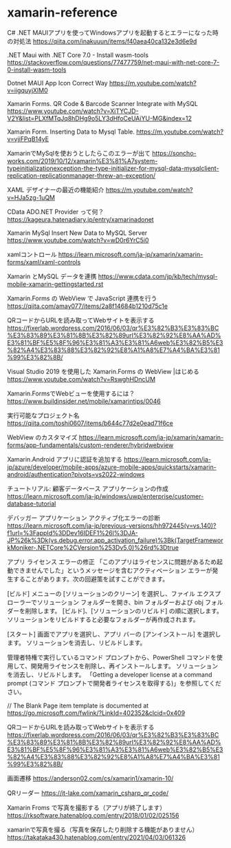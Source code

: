 # xamarin-reference
C# .NET MAUIアプリを使ってWindowsアプリを起動するとエラーになった時の対処法
https://qiita.com/inakuuun/items/f40aea40ca132e3d6e9d

.NET Maui with .NET Core 7.0 - Install wasm-tools
https://stackoverflow.com/questions/77477759/net-maui-with-net-core-7-0-install-wasm-tools

Dotnet MAUI App Icon Correct Way
https://m.youtube.com/watch?v=iigquyjXlM0

Xamarin Forms. QR Code & Barcode Scanner Integrate with MySQL https://www.youtube.com/watch?v=XiTYCJD-V2Y&list=PLXfMTqJq8hDHg9o5LY3dHfoCeUAiYU-MG&index=12

Xamarin Form. Inserting Data to Mysql Table. https://m.youtube.com/watch?v=vjiFPqB14yE

XamarinでMySqlを使おうとしたらこのエラーが出て
https://soncho-works.com/2019/10/12/xamarin%E3%81%A7system-typeinitializationexception-the-type-initializer-for-mysql-data-mysqlclient-replication-replicationmanager-threw-an-exception/

XAML デザイナーの最近の機能紹介
https://m.youtube.com/watch?v=HJa5zg-1uQM

CData ADO.NET Provider って何？
https://kageura.hatenadiary.jp/entry/xamarinadonet

Xamarin MySql Insert New Data to MySQL Server
https://www.youtube.com/watch?v=wD0r6YrC5i0

xamlコントロール
https://learn.microsoft.com/ja-jp/xamarin/xamarin-forms/xaml/xaml-controls

Xamarin とMySQL データを連携
https://www.cdata.com/jp/kb/tech/mysql-mobile-xamarin-gettingstarted.rst

Xamarin.Forms の WebView で JavaScript 連携を行う
https://qiita.com/amay077/items/2a8f14684b1210d75c1e

QRコードからURLを読み取ってWebサイトを表示する
https://fixerlab.wordpress.com/2016/06/03/qr%E3%82%B3%E3%83%BC%E3%83%89%E3%81%8B%E3%82%89url%E3%82%92%E8%AA%AD%E3%81%BF%E5%8F%96%E3%81%A3%E3%81%A6web%E3%82%B5%E3%82%A4%E3%83%88%E3%82%92%E8%A1%A8%E7%A4%BA%E3%81%99%E3%82%8B/

Visual Studio 2019 を使用した Xamarin.Forms の WebView |はじめる
https://www.youtube.com/watch?v=RswghHDncUM

Xamarin.FormsでWebビューを使用するには？
https://www.buildinsider.net/mobile/xamarintips/0046

実行可能なプロジェクト名
https://qiita.com/toshi0607/items/b644c77d2e0ead71f6ce

WebView のカスタマイズ
https://learn.microsoft.com/ja-jp/xamarin/xamarin-forms/app-fundamentals/custom-renderer/hybridwebview


Xamarin.Android アプリに認証を追加する
https://learn.microsoft.com/ja-jp/azure/developer/mobile-apps/azure-mobile-apps/quickstarts/xamarin-android/authentication?pivots=vs2022-windows

チュートリアル: 顧客データベース アプリケーションの作成
https://learn.microsoft.com/ja-jp/windows/uwp/enterprise/customer-database-tutorial

デバッガー アプリケーション アクティブ化エラーの診断
https://learn.microsoft.com/ja-jp/previous-versions/hh972445(v=vs.140)?f1url=%3FappId%3DDev16IDEF1%26l%3DJA-JP%26k%3Dk(vs.debug.error.app_activation_failure)%3Bk(TargetFrameworkMoniker-.NETCore%2CVersion%253Dv5.0)%26rd%3Dtrue

アプリ ライセンス エラーの修正
「このアプリはライセンスに問題があるため起動できませんでした」というメッセージを含むアクティベーション エラーが発生することがあります。次の回避策を試すことができます。

[ビルド] メニューの [ソリューションのクリーン] を選択し、ファイル エクスプローラーでソリューション フォルダーを開き、bin フォルダーおよび obj フォルダーを削除します。 [ビルド]、[ソリューションのリビルド] の順に選択します。 ソリューションをリビルドすると必要なフォルダーが再作成されます。

[スタート] 画面でアプリを選択し、アプリ バーの [アンインストール] を選択します。 ソリューションを消去し、リビルドします。

管理者特権で実行しているコマンド プロンプトから、PowerShell コマンドを使用して、開発用ライセンスを削除し、再インストールします。 ソリューションを消去し、リビルドします。 「Getting a developer license at a command prompt (コマンド プロンプトで開発者ライセンスを取得する)」を参照してください。

// The Blank Page item template is documented at https://go.microsoft.com/fwlink/?LinkId=402352&clcid=0x409

QRコードからURLを読み取ってWebサイトを表示する
https://fixerlab.wordpress.com/2016/06/03/qr%E3%82%B3%E3%83%BC%E3%83%89%E3%81%8B%E3%82%89url%E3%82%92%E8%AA%AD%E3%81%BF%E5%8F%96%E3%81%A3%E3%81%A6web%E3%82%B5%E3%82%A4%E3%83%88%E3%82%92%E8%A1%A8%E7%A4%BA%E3%81%99%E3%82%8B/

画面遷移
https://anderson02.com/cs/xamarin1/xamarin-10/

QRリーダー
https://it-lake.com/xamarin_csharp_qr_code/

Xamarin Froms で写真を撮影する（アプリが終了します）
https://rksoftware.hatenablog.com/entry/2018/01/02/025156

xamarinで写真を撮る（写真を保存したり削除する機能がありません）
https://takataka430.hatenablog.com/entry/2021/04/03/061326
